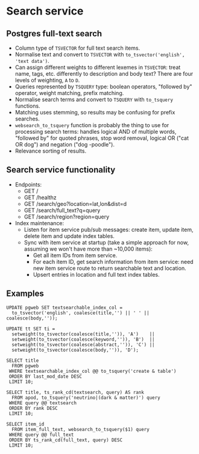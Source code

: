 # Search service

## Postgres full-text search

 - Column type of `TSVECTOR` for full text search items.
 - Normalise text and convert to `TSVECTOR` with
   `to_tsvector('english', 'text data')`.
 - Can assign different weights to different lexemes in `TSVECTOR`:
   treat name, tags, etc. differently to description and body text?
   There are four levels of weighting, `A` to `D`.
 - Queries represented by `TSQUERY` type: boolean operators, "followed
   by" operator, weight matching, prefix matching.
 - Normalise search terms and convert to `TSQUERY` with `to_tsquery`
   functions.
 - Matching uses stemming, so results may be confusing for prefix
   searches.
 - `websearch_to_tsquery` function is probably the thing to use for
   processing search terms: handles logical AND of multiple words,
   "followed by" for quoted phrases, stop word removal, logical OR
   ("cat OR dog") and negation ("dog -poodle").
 - Relevance sorting of results.


## Search service functionality

 - Endpoints:
    * GET /
    * GET /healthz
    * GET /search/geo?location=lat,lon&dist=d
    * GET /search/full_text?q=query
    * GET /search/region?region=query
 - Index maintenance:
    * Listen for item service pub/sub messages: create item, update
      item, delete item and update index tables.
    * Sync with item service at startup (take a simple approach for
      now, assuming we won't have more than ~10,000 items):
       - Get all item IDs from item service.
       - For each item ID, get search information from item service:
         need new item service route to return searchable text and
         location.
       - Upsert entries in location and full text index tables.



## Examples

```
UPDATE pgweb SET textsearchable_index_col =
  to_tsvector('english', coalesce(title,'') || ' ' || coalesce(body,''));
```

```
UPDATE tt SET ti =
  setweight(to_tsvector(coalesce(title,'')), 'A')    ||
  setweight(to_tsvector(coalesce(keyword,'')), 'B')  ||
  setweight(to_tsvector(coalesce(abstract,'')), 'C') ||
  setweight(to_tsvector(coalesce(body,'')), 'D');
```

```
SELECT title
  FROM pgweb
 WHERE textsearchable_index_col @@ to_tsquery('create & table')
 ORDER BY last_mod_date DESC
 LIMIT 10;
```

```
SELECT title, ts_rank_cd(textsearch, query) AS rank
  FROM apod, to_tsquery('neutrino|(dark & matter)') query
 WHERE query @@ textsearch
 ORDER BY rank DESC
 LIMIT 10;
```

```
SELECT item_id
  FROM item_full_text, websearch_to_tsquery($1) query
 WHERE query @@ full_text
 ORDER BY ts_rank_cd(full_text, query) DESC
 LIMIT 10;
```
